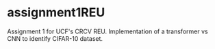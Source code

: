 # assignment1REU
Assignment 1 for UCF's CRCV REU. Implementation of a transformer vs CNN to identify CIFAR-10 dataset. 
